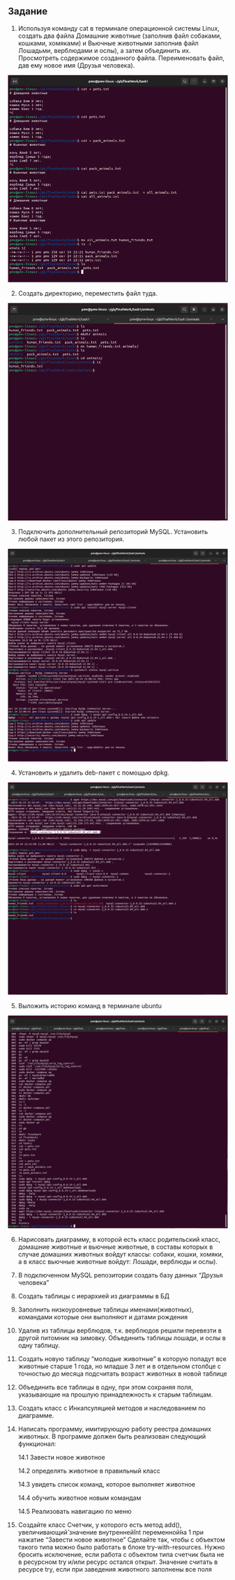## Задание 

1. Используя команду cat в терминале операционной системы Linux, создать
два файла Домашние животные (заполнив файл собаками, кошками,
хомяками) и Вьючные животными заполнив файл Лошадьми, верблюдами и
ослы), а затем объединить их. Просмотреть содержимое созданного файла.
Переименовать файл, дав ему новое имя (Друзья человека).

![1.png](images\1.png)

2. Создать директорию, переместить файл туда.

![2.png](images\2.png)

3. Подключить дополнительный репозиторий MySQL. Установить любой пакет
из этого репозитория.

![3.png](images\3.png)

4. Установить и удалить deb-пакет с помощью dpkg.

![4.png](images\4.png)

5. Выложить историю команд в терминале ubuntu

![5.png](images\5.png)

6. Нарисовать диаграмму, в которой есть класс родительский класс, домашние
животные и вьючные животные, в составы которых в случае домашних
животных войдут классы: собаки, кошки, хомяки, а в класс вьючные животные
войдут: Лошади, верблюды и ослы).
1. В подключенном MySQL репозитории создать базу данных “Друзья
человека”
1. Создать таблицы с иерархией из диаграммы в БД
2. Заполнить низкоуровневые таблицы именами(животных), командами
которые они выполняют и датами рождения
1.  Удалив из таблицы верблюдов, т.к. верблюдов решили перевезти в другой
питомник на зимовку. Объединить таблицы лошади, и ослы в одну таблицу.
1.  Создать новую таблицу “молодые животные” в которую попадут все
животные старше 1 года, но младше 3 лет и в отдельном столбце с точностью
до месяца подсчитать возраст животных в новой таблице
1.  Объединить все таблицы в одну, при этом сохраняя поля, указывающие на
прошлую принадлежность к старым таблицам.
1.  Создать класс с Инкапсуляцией методов и наследованием по диаграмме.
2.  Написать программу, имитирующую работу реестра домашних животных.
В программе должен быть реализован следующий функционал:

    14.1 Завести новое животное

    14.2 определять животное в правильный класс

    14.3 увидеть список команд, которое выполняет животное

    14.4 обучить животное новым командам

    14.5 Реализовать навигацию по меню

1.    Создайте класс Счетчик, у которого есть метод add(), увеличивающий̆
значение внутренней̆int переменной̆на 1 при нажатие “Завести новое
животное” Сделайте так, чтобы с объектом такого типа можно было работать в
блоке try-with-resources. Нужно бросить исключение, если работа с объектом
типа счетчик была не в ресурсном try и/или ресурс остался открыт. Значение
считать в ресурсе try, если при заведения животного заполнены все поля